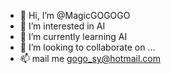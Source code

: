 - 👋 Hi, I’m @MagicGOGOGO
- 👀 I’m interested in AI
- 🌱 I’m currently learning AI
- 💞️ I’m looking to collaborate on ...
- 📫 mail me gogo_sy@hotmail.com

<!---
MagicGOGOGO/MagicGOGOGO is a ✨ special ✨ repository because its `README.md` (this file) appears on your GitHub profile.
You can click the Preview link to take a look at your changes.
--->
